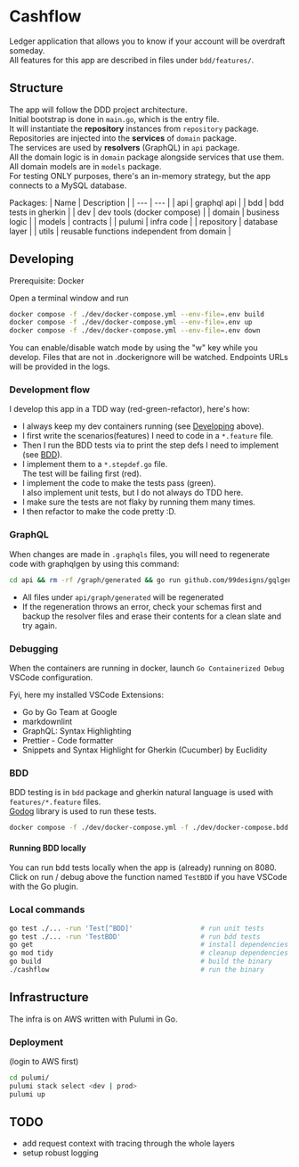 # Cashflow

Ledger application that allows you to know if your account will be overdraft someday.  
All features for this app are described in files under `bdd/features/`.

## Structure

The app will follow the DDD project architecture.  
Initial bootstrap is done in `main.go`, which is the entry file.  
It will instantiate the **repository** instances from `repository` package.  
Repositories are injected into the **services** of `domain` package.  
The services are used by **resolvers** (GraphQL) in `api` package.  
All the domain logic is in `domain` package alongside services that use them.  
All domain models are in `models` package.  
For testing ONLY purposes, there's an in-memory strategy, but the app connects to a MySQL database.  

Packages:
| Name        | Description                                 |
| ---         | ---                                         |
| api         | graphql api                                 |
| bdd         | bdd tests in gherkin                        |
| dev         | dev tools (docker compose)                  |
| domain      | business logic                              |
| models      | contracts                                   |
| pulumi      | infra code                                  |
| repository  | database layer                              |
| utils       | reusable functions independent from domain  |

## Developing

Prerequisite: Docker

Open a terminal window and run

```sh
docker compose -f ./dev/docker-compose.yml --env-file=.env build            # for initial build, or if you change environment variables, docker or docker compose configs
docker compose -f ./dev/docker-compose.yml --env-file=.env up               # run the stack in containers, with debug
docker compose -f ./dev/docker-compose.yml --env-file=.env down             # stop / remove containers
```

You can enable/disable watch mode by using the "w" key while you develop.
Files that are not in .dockerignore will be watched.
Endpoints URLs will be provided in the logs.

### Development flow

I develop this app in a TDD way (red-green-refactor), here's how:  

- I always keep my dev containers running (see [Developing](#developing) above).  
- I first write the scenarios(features) I need to code in a `*.feature` file.  
- Then I run the BDD tests via to print the step defs I need to implement (see [BDD](#bdd)).  
- I implement them to a `*.stepdef.go` file.  
    The test will be failing first (red).
- I implement the code to make the tests pass (green).  
    I also implement unit tests, but I do not always do TDD here.
- I make sure the tests are not flaky by running them many times.
- I then refactor to make the code pretty :D.

### GraphQL

When changes are made in `.graphqls` files, you will need to regenerate code with graphqlgen by using this command:

```sh
cd api && rm -rf /graph/generated && go run github.com/99designs/gqlgen generate && cd ..
```

- All files under `api/graph/generated` will be regenerated
- If the regeneration throws an error, check your schemas first and backup the resolver files and erase their contents for a clean slate and try again.

### Debugging

When the containers are running in docker, launch `Go Containerized Debug` VSCode configuration.  

Fyi, here my installed VSCode Extensions:  

- Go by Go Team at Google  
- markdownlint  
- GraphQL: Syntax Highlighting  
- Prettier - Code formatter  
- Snippets and Syntax Highlight for Gherkin (Cucumber) by Euclidity  

### BDD

BDD testing is in `bdd` package and gherkin natural language is used with `features/*.feature` files.  
[Godog](https://github.com/cucumber/godog/) library is used to run these tests.

```sh
docker compose -f ./dev/docker-compose.yml -f ./dev/docker-compose.bdd.yml --env-file=.env up
```

#### Running BDD locally

You can run bdd tests locally when the app is (already) running on 8080.  
Click on run / debug above the function named `TestBDD` if you have VSCode with the Go plugin.  

### Local commands

```sh
go test ./... -run 'Test[^BDD]'                 # run unit tests
go test ./... -run 'TestBDD'                    # run bdd tests
go get                                          # install dependencies
go mod tidy                                     # cleanup dependencies
go build                                        # build the binary
./cashflow                                      # run the binary
```

## Infrastructure

The infra is on AWS written with Pulumi in Go.

### Deployment

(login to AWS first)

```sh
cd pulumi/
pulumi stack select <dev | prod>
pulumi up
```

## TODO

- add request context with tracing through the whole layers
- setup robust logging
